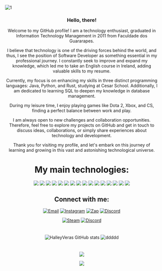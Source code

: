 ![1](https://user-images.githubusercontent.com/136653792/257000781-c9ea9605-7a8a-457d-90ec-60c4c29b4003.jpeg)
<div  align="center"> 
 

### Hello, there! 


Welcome to my GitHub profile! I am a technology enthusiast, graduated in Information Technology Management in 2011 from Faculdade dos Guararapes.

I believe that technology is one of the driving forces behind the world, and thus, I see the position of Software Developer as something essential in my professional journey. I constantly seek to improve and expand my knowledge, which led me to take an English course in Ireland, adding valuable skills to my resume.

Currently, my focus is on enhancing my skills in three distinct programming languages: Java, Python, and Rust, studying at Cesar School. Additionally, I am dedicated to learning SQL to deepen my knowledge in database management.

During my leisure time, I enjoy playing games like Dota 2, Xbox, and CS, finding a perfect balance between work and play.

I am always open to new challenges and collaboration opportunities. Therefore, feel free to explore my projects on GitHub and get in touch to discuss ideas, collaborations, or simply share experiences about technology and development.

Thank you for visiting my profile, and let's embark on this journey of learning and growing in this vast and astonishing technological universe.



# My main technologies:
[![](https://img.shields.io/badge/Python-3776AB?style=for-the-badge&logo=python&logoColor=white)]()
[![](https://img.shields.io/badge/Java-ED8B00?style=for-the-badge&logo=openjdk&logoColor=white)]()
[![](https://img.shields.io/badge/PHP-777BB4?style=for-the-badge&logo=php&logoColor=white)]()
[![](https://img.shields.io/badge/Rust-000000?style=for-the-badge&logo=rust&logoColor=white)]()
[![](https://img.shields.io/badge/MySQL-005C84?style=for-the-badge&logo=mysql&logoColor=white)]()
[![](https://img.shields.io/badge/Visual_Studio_Code-0078D4?style=for-the-badge&logo=visual%20studio%20code&logoColor=white)]()
[![](https://img.shields.io/badge/Eclipse-2C2255?style=for-the-badge&logo=eclipse&logoColor=white)]()
[![](https://img.shields.io/badge/Notepad++-90E59A.svg?style=for-the-badge&logo=notepad%2B%2B&logoColor=black)]()
[![](https://img.shields.io/badge/GIT-E44C30?style=for-the-badge&logo=git&logoColor=white)]()
[![](https://img.shields.io/badge/Opera-FF1B2D?style=for-the-badge&logo=Opera&logoColor=white)]()
[![](https://img.shields.io/badge/Firefox_Browser-FF7139?style=for-the-badge&logo=Firefox-Browser&logoColor=white)]()
[![](https://img.shields.io/badge/Binance-FCD535?style=for-the-badge&logo=binance&logoColor=white)]()
[![](https://img.shields.io/badge/Windows-0078D6?style=for-the-badge&logo=windows&logoColor=white)]()
[![](https://img.shields.io/badge/Ubuntu-E95420?style=for-the-badge&logo=ubuntu&logoColor=white)]()
[![](https://aleen42.github.io/badges/src/illustrator.svg)]()
[![](https://aleen42.github.io/badges/src/dreamweaver.svg)]()


## Connect with me: 
[![Email](https://img.shields.io/badge/Gmail-D14836?style=for-the-badge&logo=gmail&logoColor=white)](https://halley.veras@gmail.com)
[![Instagram](https://img.shields.io/badge/Instagram-E4405F?style=for-the-badge&logo=instagram&logoColor=white)](https://www.instagram.com/halley.veras/)
[![Zap](https://img.shields.io/badge/WhatsApp-25D366?style=for-the-badge&logo=whatsapp&logoColor=white)]( https://wa.me/<5581996107759>)
[![Discord](https://img.shields.io/badge/Discord-7289DA?style=for-the-badge&logo=discord&logoColor=white)](https://discord.gg/XQpa3YUH)




[![Steam](https://img.shields.io/badge/Steam-000000?style=for-the-badge&logo=steam&logoColor=white)](https://steamcommunity.com/profiles/76561198087182726/)
[![Discord](https://img.shields.io/badge/Xbox-107C10?style=for-the-badge&logo=xbox&logoColor=white)](https://www.xbox.com/play/share/friend/HX8M3AY7UR)
#
![HalleyVeras GitHub stats](https://github-readme-stats.vercel.app/api?username=HalleyVeras&theme=radical)
![ddddd](http://github-profile-summary-cards.vercel.app/api/cards/stats?username=HalleyVeras&theme=radical)
#

![](http://github-profile-summary-cards.vercel.app/api/cards/profile-details?username=HalleyVeras&theme=radical)
 
![](http://github-profile-summary-cards.vercel.app/api/cards/most-commit-language?username=HalleyVeras&theme=radical&exclude={exclude})



